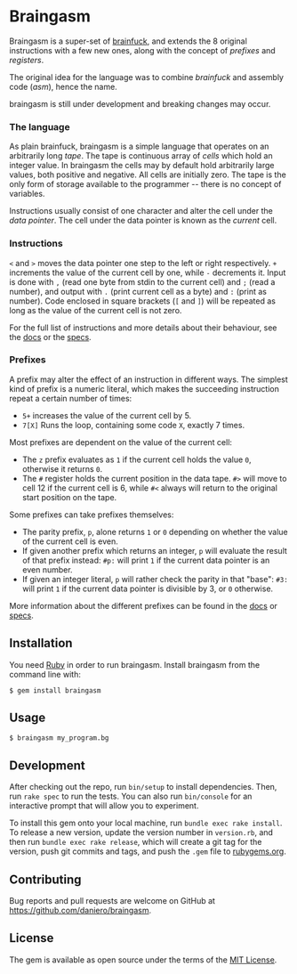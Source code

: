 # Braingasm

Braingasm is a super-set of [brainfuck](https://esolangs.org/wiki/brainfuck), 
and extends the 8 original instructions with a few new ones, along with the 
concept of *prefixes* and *registers*.

The original idea for the language was to combine *brainfuck* and assembly code 
(*asm*), hence the name.

braingasm is still under development and breaking changes may occur.

### The language
As plain brainfuck, braingasm is a simple language that operates on an 
arbitrarily long *tape*. The tape is continuous array of *cells* which hold an 
integer value. In braingasm the cells may by default hold arbitrarily large 
values, both positive and negative. All cells are initially zero. The tape is 
the only form of storage available to the programmer -- there is no concept of 
variables.

Instructions usually consist of one character and alter the cell under the *data 
pointer*. The cell under the data pointer is known as the *current* cell.

### Instructions
`<` and `>` moves the data pointer one step to the left or right respectively. 
`+` increments the value of the current cell by one, while `-` decrements it.
Input is done with `,` (read one byte from stdin to the current cell) and `;` 
(read a number), and output with `.` (print current cell as a byte) and `:` 
(print as number). Code enclosed in square brackets (`[` and `]`) will be 
repeated as long as the value of the current cell is not zero.

For the full list of instructions and more details about their behaviour, see 
the [docs](BRAINGASM.md#instructions) or the 
[specs](spec/features/instructions_spec.rb).

### Prefixes
A prefix may alter the effect of an instruction in different ways. The simplest 
kind of prefix is a numeric literal, which makes the succeeding instruction 
repeat a certain number of times:

* `5+` increases the value of the current cell by 5.
* `7[X]` Runs the loop, containing some code `X`, exactly 7 times.

Most prefixes are dependent on the value of the current cell:

* The `z` prefix evaluates as `1` if the current cell holds the value `0`, 
  otherwise it returns `0`.
* The `#` register holds the current position in the data tape. `#>` will move 
  to cell 12 if the current cell is 6, while `#<` always will return to the 
  original start position on the tape.

Some prefixes can take prefixes themselves:

* The parity prefix, `p`, alone returns `1` or `0` depending on whether the 
  value of the current cell is even.
* If given another prefix which returns an integer, `p` will evaluate the result 
  of that prefix instead: `#p:` will print `1` if the current data pointer is an 
  even number.
* If given an integer literal, `p` will rather check the parity in that "base": 
  `#3:` will print `1` if the current data pointer is divisible by 3, or `0` 
  otherwise.

More information about the different prefixes can be found in the 
[docs](BRAINGASM.md#prefixes) or [specs](spec/features/prefixes_spec.rb).

## Installation

You need [Ruby](https://www.ruby-lang.org/) in order to run braingasm. Install 
braingasm from the command line with:

    $ gem install braingasm

## Usage

    $ braingasm my_program.bg

## Development

After checking out the repo, run `bin/setup` to install dependencies. Then, run `rake spec` to run the tests. You can also run `bin/console` for an interactive prompt that will allow you to experiment.

To install this gem onto your local machine, run `bundle exec rake install`. To release a new version, update the version number in `version.rb`, and then run `bundle exec rake release`, which will create a git tag for the version, push git commits and tags, and push the `.gem` file to [rubygems.org](https://rubygems.org).

## Contributing

Bug reports and pull requests are welcome on GitHub at 
https://github.com/daniero/braingasm.


## License

The gem is available as open source under the terms of the [MIT License](http://opensource.org/licenses/MIT).

